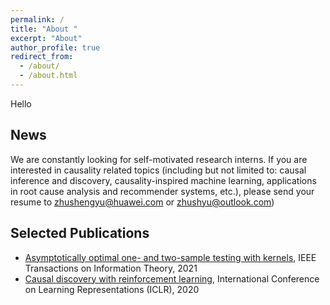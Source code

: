 ```yaml
---
permalink: /
title: "About "
excerpt: "About"
author_profile: true
redirect_from: 
  - /about/
  - /about.html
---
```


Hello

News
---
We are constantly looking for self-motivated research interns. If you are interested in causality related topics (including but not limited to: causal inference and discovery, causality-inspired machine learning, applications in root cause analysis and recommender systems, etc.),  please send your resume to zhushengyu@huawei.com or zhushyu@outlook.com)

Selected Publications
---
* [Asymptotically optimal one- and two-sample testing with kernels](http://dx.doi.org/10.1109/TIT.2021.3059267), IEEE Transactions on Information Theory, 2021
* [Causal discovery with reinforcement learning](https://openreview.net/forum?id=S1g2skStPB), International Conference on Learning Representations (ICLR), 2020
     
